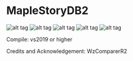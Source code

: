 # MapleStoryDB2
![alt tag](https://i.imgur.com/R9xFijq.png"")
![alt tag](https://i.imgur.com/MZNkTKg.jpg"")
![alt tag](https://i.imgur.com/L9BgK9E.png"")
![alt tag](https://i.imgur.com/jseLZpD.png"")
![alt tag](https://i.imgur.com/NeqHlpI.png"")

Compile:
   vs2019 or higher

Credits and Acknowledgement:
   WzComparerR2

